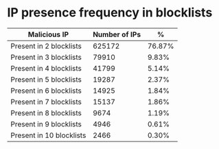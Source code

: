 # IP presence frequency in blocklists
| Malicious IP | Number of IPs | % |
|----|----|----|
| Present in 2 blocklists | 625172 | 76.87% |
| Present in 3 blocklists | 79910 | 9.83% |
| Present in 4 blocklists | 41799 | 5.14% |
| Present in 5 blocklists | 19287 | 2.37% |
| Present in 6 blocklists | 14925 | 1.84% |
| Present in 7 blocklists | 15137 | 1.86% |
| Present in 8 blocklists | 9674 | 1.19% |
| Present in 9 blocklists | 4946 | 0.61% |
| Present in 10 blocklists | 2466 | 0.30% |
